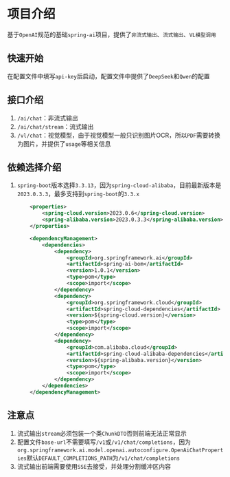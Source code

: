 # 项目介绍

基于`OpenAI`规范的基础`spring-ai`项目，提供了`非流式输出`、`流式输出`、`VL模型调用`

## 快速开始

在配置文件中填写`api-key`后启动，配置文件中提供了`DeepSeek`和`Qwen`的配置

## 接口介绍

1. `/ai/chat`：非流式输出
2. `/ai/chat/stream`：流式输出
3. `/vl/chat`：视觉模型，由于视觉模型一般只识别图片OCR，所以`PDF`需要转换为图片，并提供了`usage`等相关信息

## 依赖选择介绍

1. `spring-boot`版本选择`3.3.13`，因为`spring-cloud-alibaba`，目前最新版本是`2023.0.3.3`，最多支持到`spring-boot`的`3.3.x`

    ```xml
        <properties>
            <spring-cloud.version>2023.0.6</spring-cloud.version>
            <spring-alibaba.version>2023.0.3.3</spring-alibaba.version>
        </properties>
    
        <dependencyManagement>
            <dependencies>
                <dependency>
                    <groupId>org.springframework.ai</groupId>
                    <artifactId>spring-ai-bom</artifactId>
                    <version>1.0.1</version>
                    <type>pom</type>
                    <scope>import</scope>
                </dependency>
                <dependency>
                    <groupId>org.springframework.cloud</groupId>
                    <artifactId>spring-cloud-dependencies</artifactId>
                    <version>${spring-cloud.version}</version>
                    <type>pom</type>
                    <scope>import</scope>
                </dependency>
                <dependency>
                    <groupId>com.alibaba.cloud</groupId>
                    <artifactId>spring-cloud-alibaba-dependencies</artifactId>
                    <version>${spring-alibaba.version}</version>
                    <type>pom</type>
                    <scope>import</scope>
                </dependency>
            </dependencies>
        </dependencyManagement>
    ```

## 注意点

1. 流式输出`stream`必须包装一个类`ChunkDTO`否则前端无法正常显示
2. 配置文件`base-url`不需要填写`/v1`或`/v1/chat/completions`，因为`org.springframework.ai.model.openai.autoconfigure.OpenAiChatProperties`默认`DEFAULT_COMPLETIONS_PATH`为`/v1/chat/completions`
3. 流式输出前端需要使用`SSE`去接受，并处理分割缓冲区内容